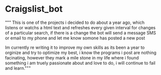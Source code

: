 # Craigslist_bot

"""
This is one of the projects i decided to do about a year ago, which listens or watchs a html text and refreshes every given interval
for changes of a particular search, if there is a change the bot will send a message SMS or email to my phone and let me know
somone has posted a new post

Im currently re writing it to improve my own skills as its been a year to orginize and try to optimize my best, i know the programs
i post are nothing facinating, however they mark a mile stone in my life where i found something i am truely passionate about 
and love to do, i will continue to fail and learn."""
